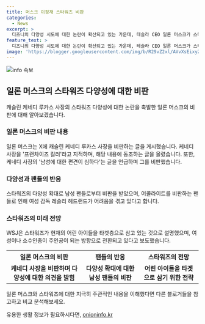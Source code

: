 ```yaml
---
title: 머스크 이정재 스타워즈 비판
categories:
  - News
excerpt: >
  디즈니의 다양성 시도에 대한 논란이 확산되고 있는 가운데, 테슬라 CEO 일론 머스크가 스타워즈의 다양성 캐스팅을 비판하며 논란을 일으키고 있다. 특히, 스타워즈의 총괄 책임자인 캐슬린 케네디 루카스필름 사장을 직접 언급하며 여성과 소수인종 주인공에 대한 논쟁을 촉발하고 있다. 이에 대한 논란은 여전히 활발한 상태로, 이는 디즈니의 다양성 시도가 기존 팬덤과의 갈등을 야기하고 있는 것으로 보인다.
feature_text: >
  디즈니의 다양성 시도에 대한 논란이 확산되고 있는 가운데, 테슬라 CEO 일론 머스크가 스타워즈의 다양성 캐스팅을 비판하며 논란을 일으키고 있다. 특히, 스타워즈의 총괄 책임자인 캐슬린 케네디 루카스필름 사장을 직접 언급하며 여성과 소수인종 주인공에 대한 논쟁을 촉발하고 있다. 이에 대한 논란은 여전히 활발한 상태로, 이는 디즈니의 다양성 시도가 기존 팬덤과의 갈등을 야기하고 있는 것으로 보인다.
image: 'https://blogger.googleusercontent.com/img/b/R29vZ2xl/AVvXsEixyZcFfHzMRdzZMjFBmAUKJYCLCGyLL1o632UiGVXcaFdKo_bkvkuCioo0uUKlGfBVcT3P84aROyZIXSBEx3Aw5nCQ3pTgDom1WDC4m8eifvWiAmWEEVb4x6G_l8C0QH225ldMjyaFvpxGEBGNO37VmDTDMHGhJPq73UglMfDca1-0aw/s1600/blogspot.png'
---
```


<p><img src="https://blogger.googleusercontent.com/img/b/R29vZ2xl/AVvXsEixyZcFfHzMRdzZMjFBmAUKJYCLCGyLL1o632UiGVXcaFdKo_bkvkuCioo0uUKlGfBVcT3P84aROyZIXSBEx3Aw5nCQ3pTgDom1WDC4m8eifvWiAmWEEVb4x6G_l8C0QH225ldMjyaFvpxGEBGNO37VmDTDMHGhJPq73UglMfDca1-0aw/s1600/blogspot.png" alt="info 속보" /></p>

<h2 data-ke-size="size26">일론 머스크의 스타워즈 다양성에 대한 비판</h2>

<p data-ke-size="size16">캐슬린 케네디 루카스 사장의 스타워즈 다양성에 대한 논란을 촉발한 일론 머스크의 비판에 대해 알아보겠습니다.</p>

<h3>일론 머스크의 비판 내용</h3>

<p data-ke-size="size16">일론 머스크는 X에 캐슬린 케네디 루카스 사장을 비판하는 글을 게시했습니다. 케네디 사장을 '프랜차이즈 킬러'라고 지적하며, 해당 내용에 동조하는 글을 올렸습니다. 또한, 케네디 사장의 '남성에 대한 편견이 심하다'는 글을 언급하며 그를 비판했습니다.</p>

<h3>다양성과 팬들의 반응</h3>

<p data-ke-size="size16">스타워즈의 다양성 확대로 남성 팬들로부터 비판을 받았으며, 어콜라이트를 비판하는 팬들로 인해 여성 감독 레슬리 헤드랜드가 어려움을 겪고 있다고 합니다.</p>

<h3>스타워즈의 미래 전망</h3>

<p data-ke-size="size16">WSJ은 스타워즈가 현재의 어린 아이들을 타겟층으로 삼고 있는 것으로 설명했으며, 여성이나 소수인종이 주인공이 되는 방향으로 전환되고 있다고 보도했습니다.</p>

<table>
  <tr>
    <th style="text-align: center;">일론 머스크의 비판</th>
    <th style="text-align: center;">팬들의 반응</th>
    <th style="text-align: center;">스타워즈의 전망</th>
  </tr>
  <tr>
    <td style="text-align: center; height: 17px;"><b>케네디 사장을 비판하며 다양성에 대한 의견을 밝힘</b></td>
    <td style="text-align: center;"><b>다양성 확대에 대한 남성 팬들의 비판</b></td>
    <td style="text-align: center;"><b>어린 아이들을 타겟으로 삼기 위한 전략</b></td>
  </tr>
</table>

<p data-ke-size="size16">일론 머스크와 스타워즈에 대한 지극히 주관적인 내용을 이해했다면 다른 블로거들을 참고하고 비교 분석해보세요.</p>
유용한 생활 정보가 필요하시다면, <a href="https://onioninfo.kr" rel="dofollow">onioninfo.kr</a>


